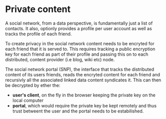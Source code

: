 # Private content

A social network, from a data perspective, is fundamentally just a list of contacts. It also, optionly provides a profile per user account as well as tracks the profile of each friend.

To create privacy in the social network content needs to be encryted for each friend that it is served to. This requires tracking a public encryption key for each friend as part of their profile and passing this on to each distributed, content provider (i.e blog, wiki etc) node.

The social network portal (SNP), the interface that tracks the distributed content of its users friends, reads the encryted content for each friend and recursivly all the associated linked data content syndicates it. This can then be decrypted by ether the:

- **user's client**, on the fly in the browser keeping the private key on the local computer
- **portal**, which would require the private key be kept remotely and thus trust betweent the user and the portal needs to be estabilished.
